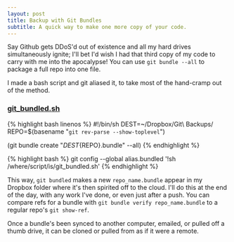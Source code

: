 ```yaml
---
layout: post
title: Backup with Git Bundles
subtitle: A quick way to make one more copy of your code.
---
```


Say Github gets DDoS'd out of existence and all my hard drives simultaneously ignite; I'll bet I'd wish I had that third copy of my code to carry with me into the apocalypse! You can use `git bundle --all` to package a full repo into one file.

I made a bash script and git aliased it, to take most of the hand-cramp out of the method.

### [git_bundled.sh](https://gist.github.com/michaelgruber/9232456)
{% highlight bash linenos %}
#!/bin/sh
DEST=~/Dropbox/Git\ Backups/
REPO=$(basename "`git rev-parse --show-toplevel`")

(git bundle create "${DEST}${REPO}.bundle" --all)
{% endhighlight %}

{% highlight bash %}
git config --global alias.bundled '!sh /where/script/is/git_bundled.sh'
{% endhighlight %}

This way, `git bundled` makes a new `repo_name.bundle` appear in my Dropbox folder where it's then spirited off to the cloud. I'll do this at the end of the day, with any work I've done, or even just after a push. You can compare refs for a bundle with `git bundle verify repo_name.bundle` to a regular repo's `git show-ref`.

Once a bundle's been synced to another computer, emailed, or pulled off a thumb drive, it can be cloned or pulled from as if it were a remote.
